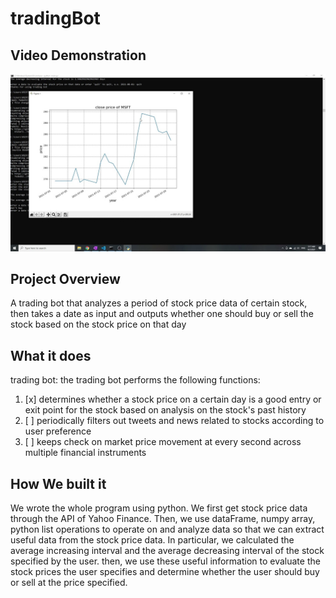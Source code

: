 # tradingBot

## Video Demonstration
[![Alternate Text](docs/video_thumbnail.jpg)](https://www.youtube.com/watch?v=Xvz8WsJ7hD0 "Link Title")

## Project Overview
A trading bot that analyzes a period of stock price data of certain stock, then takes a date as input and outputs whether one should buy or sell the stock based on the stock price on that day

## What it does
trading bot: the trading bot performs the following functions:
1. [x] determines whether a stock price on a certain day is a good entry or exit point for the stock based on analysis on the stock's past history
2. [ ] periodically filters out tweets and news related to stocks according to user preference
3. [ ] keeps check on market price movement at every second across multiple financial instruments

## How We built it
We wrote the whole program using python. We first get stock price data through the API of Yahoo Finance. Then, we use dataFrame, numpy array, python list operations to operate on and analyze data so that we can extract useful data from the stock price data. In particular, we calculated the average increasing interval and the average decreasing interval of the stock specified by the user. then, we use these useful information to evaluate the stock prices the user specifies and determine whether the user should buy or sell at the price specified.